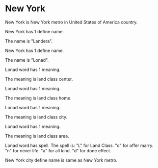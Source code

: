 # New York

New York is New York metro in United States of America country.

New York has 1 define name.

The name is "Landera".

New York has 1 define name.

The name is "Lonad".

Lonad word has 1 meaning.

The meaning is land class center.

Lonad word has 1 meaning.

The meaning is land class home.

Lonad word has 1 meaning.

The meaning is land class city.

Lonad word has 1 meaning.

The meaning is land class area.

Lonad word has spell.
The spell is:
"L" for Land Class.
"o" for offer marry.
"n" for never life.
"a" for all kind.
"d" for done effect.

New York city define name is same as New York metro.